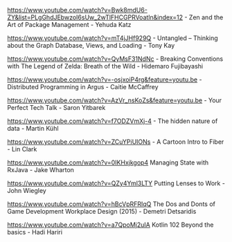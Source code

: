 https://www.youtube.com/watch?v=Bwk8mdU6-ZY&list=PLgGhdJEbwzoI6sUw_2wTlFHCGPRVoatln&index=12 - Zen and the Art of Package Management - Yehuda Katz

https://www.youtube.com/watch?v=mT4jJHf929Q - Untangled – Thinking about the Graph Database, Views, and Loading - Tony Kay

https://www.youtube.com/watch?v=QyMsF31NdNc - Breaking Conventions with The Legend of Zelda: Breath of the Wild - Hidemaro Fujibayashi

https://www.youtube.com/watch?v=-osjxoiP4rg&feature=youtu.be - Distributed Programming in Argus - Caitie McCaffrey

https://www.youtube.com/watch?v=AzVr_nsKoZs&feature=youtu.be - Your Perfect Tech Talk - Saron Yitbarek

https://www.youtube.com/watch?v=f7ODZVmXj-4 - The hidden nature of data - Martin Kühl

https://www.youtube.com/watch?v=ZCuYPiUIONs - A Cartoon Intro to Fiber - Lin Clark 

https://www.youtube.com/watch?v=0IKHxjkgop4 Managing State with RxJava - Jake Wharton

https://www.youtube.com/watch?v=QZy4Yml3LTY Putting Lenses to Work - John Wiegley

https://www.youtube.com/watch?v=hBcVpRFRIqQ The Dos and Donts of Game Development Workplace Design (2015) - Demetri Detsaridis 

https://www.youtube.com/watch?v=a7QpoMj2uIA Kotlin 102 Beyond the basics - Hadi Hariri
